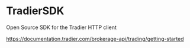 # TradierSDK
Open Source SDK for the Tradier HTTP client

https://documentation.tradier.com/brokerage-api/trading/getting-started